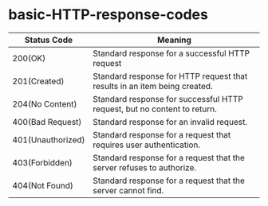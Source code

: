 # basic-HTTP-response-codes

| Status Code | Meaning | 
|----------|----------|
|   200(OK)  |  Standard response for a successful HTTP request |
|   201(Created)  |   Standard response for HTTP request that results in an item being created. |
|   204(No Content)  |  Standard response for successful HTTP request, but no content to return. |
|   400(Bad Request)  |  Standard response for an invalid request. |
|   401(Unauthorized)  |  Standard response for a request that requires user authentication. |
|   403(Forbidden)  |  Standard response for a request that the server refuses to authorize. |
|   404(Not Found)  |  Standard response for a request that the server cannot find. |
